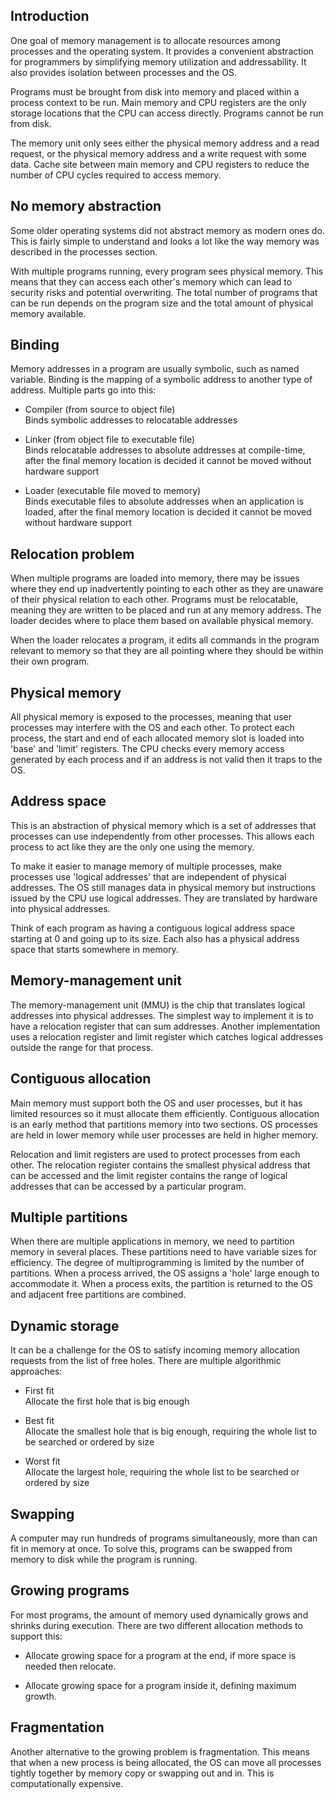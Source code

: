 ## Introduction

One goal of memory management is to allocate resources among processes and the operating system. It provides a convenient abstraction for programmers by simplifying memory utilization and addressability. It also provides isolation between processes and the OS.

Programs must be brought from disk into memory and placed within a process context to be run. Main memory and CPU registers are the only storage locations that the CPU can access directly. Programs cannot be run from disk.

The memory unit only sees either the physical memory address and a read request, or the physical memory address and a write request with some data. Cache site between main memory and CPU registers to reduce the number of CPU cycles required to access memory.

## No memory abstraction

Some older operating systems did not abstract memory as modern ones do. This is fairly simple to understand and looks a lot like the way memory was described in the processes section.

With multiple programs running, every program sees physical memory. This means that they can access each other's memory which can lead to security risks and potential overwriting. The total number of programs that can be run depends on the program size and the total amount of physical memory available.

## Binding

Memory addresses in a program are usually symbolic, such as named variable. Binding is the mapping of a symbolic address to another type of address. Multiple parts go into this:

- Compiler (from source to object file)  
  Binds symbolic addresses to relocatable addresses

- Linker (from object file to executable file)  
  Binds relocatable addresses to absolute addresses at compile-time, after the final memory location is decided it cannot be moved without hardware support

- Loader (executable file moved to memory)  
  Binds executable files to absolute addresses when an application is loaded, after the final memory location is decided it cannot be moved without hardware support

## Relocation problem

When multiple programs are loaded into memory, there may be issues where they end up inadvertently pointing to each other as they are unaware of their physical relation to each other. Programs must be relocatable, meaning they are written to be placed and run at any memory address. The loader decides where to place them based on available physical memory.

When the loader relocates a program, it edits all commands in the program relevant to memory so that they are all pointing where they should be within their own program.

## Physical memory

All physical memory is exposed to the processes, meaning that user processes may interfere with the OS and each other. To protect each process, the start and end of each allocated memory slot is loaded into 'base' and 'limit' registers. The CPU checks every memory access generated by each process and if an address is not valid then it traps to the OS.

## Address space

This is an abstraction of physical memory which is a set of addresses that processes can use independently from other processes. This allows each process to act like they are the only one using the memory.

To make it easier to manage memory of multiple processes, make processes use 'logical addresses' that are independent of physical addresses. The OS still manages data in physical memory but instructions issued by the CPU use logical addresses. They are translated by hardware into physical addresses.

Think of each program as having a contiguous logical address space starting at 0 and going up to its size. Each also has a physical address space that starts somewhere in memory.

## Memory-management unit

The memory-management unit (MMU) is the chip that translates logical addresses into physical addresses. The simplest way to implement it is to have a relocation register that can sum addresses. Another implementation uses a relocation register and limit register which catches logical addresses outside the range for that process.

## Contiguous allocation

Main memory must support both the OS and user processes, but it has limited resources so it must allocate them efficiently. Contiguous allocation is an early method that partitions memory into two sections. OS processes are held in lower memory while user processes are held in higher memory.

Relocation and limit registers are used to protect processes from each other. The relocation register contains the smallest physical address that can be accessed and the limit register contains the range of logical addresses that can be accessed by a particular program.

## Multiple partitions

When there are multiple applications in memory, we need to partition memory in several places. These partitions need to have variable sizes for efficiency. The degree of multiprogramming is limited by the number of partitions. When a process arrived, the OS assigns a 'hole' large enough to accommodate it. When a process exits, the partition is returned to the OS and adjacent free partitions are combined.

## Dynamic storage

It can be a challenge for the OS to satisfy incoming memory allocation requests from the list of free holes. There are multiple algorithmic approaches:

- First fit  
  Allocate the first hole that is big enough

- Best fit  
  Allocate the smallest hole that is big enough, requiring the whole list to be searched or ordered by size

- Worst fit  
  Allocate the largest hole, requiring the whole list to be searched or ordered by size

## Swapping

A computer may run hundreds of programs simultaneously, more than can fit in memory at once. To solve this, programs can be swapped from memory to disk while the program is running.

## Growing programs

For most programs, the amount of memory used dynamically grows and shrinks during execution. There are two different allocation methods to support this:

- Allocate growing space for a program at the end, if more space is needed then relocate.

- Allocate growing space for a program inside it, defining maximum growth.

## Fragmentation

Another alternative to the growing problem is fragmentation. This means that when a new process is being allocated, the OS can move all processes tightly together by memory copy or swapping out and in. This is computationally expensive.

